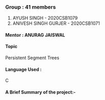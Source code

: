 <h3> Group : 41 members </h3>

1. AYUSH SINGH - 2020CSB1079
2. ANIVESH SINGH GURJER - 2020CSB1071

<h4> Mentor : ANURAG JAISWAL </h4>

<h4> Topic </h4>
Persistent Segment Trees

<h4> Language Used : </h4>C

<h4> A Brief Summary of the project:- </h4>
